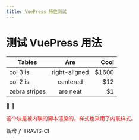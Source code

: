 ```yaml
---
title: VuePress 特性测试
---
```


# 测试 VuePress 用法 <Badge text="beta" type="warn"/> <Badge text="0.0.1"/>

| Tables        | Are           | Cool  |
| ------------- |:-------------:| -----:|
| col 3 is      | right-aligned | $1600 |
| col 2 is      | centered      |   $12 |
| zebra stripes | are neat      |    $1 |

:tada: :100:

<p class="demo example_1g94-agb">这个块是被内联的脚本渲染的，样式也采用了内联样式。</p>

<style>
.example_1g94-agb {
  color: red;
}
</style>

新增了 TRAVIS-CI